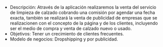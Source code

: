 - Descripción: Através de la aplicación realizaremos la venta del servicio de limpieza de calzado cobrando una comisión por agendar una fecha exacta, también se realizará la venta de publicidad de empresas que se realizacionen con el concepto de la página y de los clientes, incluyendo ser el medio de compra y venta de calzado nuevo o usado.
- Objetivos: Tener un crecimiento de clientes frecuentes.
- Modelo de negocios: Dropshipping y por publicidad.

